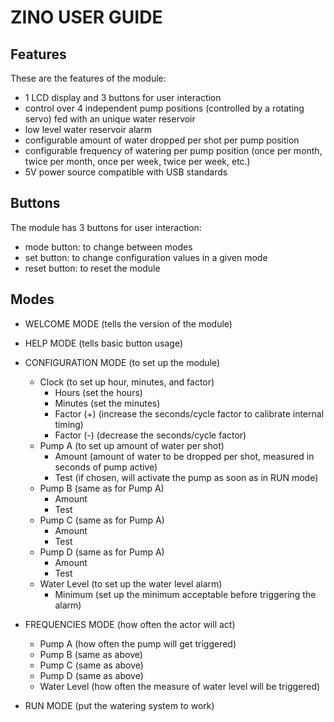 # ZINO USER GUIDE

## Features

These are the features of the module:

- 1 LCD display and 3 buttons for user interaction
- control over 4 independent pump positions (controlled by a rotating servo) fed with an unique water reservoir
- low level water reservoir alarm
- configurable amount of water dropped per shot per pump position
- configurable frequency of watering per pump position (once per month, twice per month, once per week, twice per week, etc.)
- 5V power source compatible with USB standards

## Buttons

The module has 3 buttons for user interaction: 

- mode button: to change between modes
- set button: to change configuration values in a given mode
- reset button: to reset the module

## Modes

- WELCOME MODE (tells the version of the module)

- HELP MODE (tells basic button usage)

- CONFIGURATION MODE (to set up the module)
  - Clock (to set up hour, minutes, and factor)
    - Hours (set the hours)
    - Minutes (set the minutes)
    - Factor (+) (increase the seconds/cycle factor to calibrate internal timing)
    - Factor (-) (decrease the seconds/cycle factor)
  - Pump A (to set up amount of water per shot)
    - Amount (amount of water to be dropped per shot, measured in seconds of pump active)
    - Test (if chosen, will activate the pump as soon as in RUN mode)
  - Pump B (same as for Pump A)
    - Amount
    - Test
  - Pump C (same as for Pump A)
    - Amount
    - Test
  - Pump D (same as for Pump A)
    - Amount
    - Test
  - Water Level (to set up the water level alarm)
    - Minimum (set up the minimum acceptable before triggering the alarm)
    
- FREQUENCIES MODE (how often the actor will act)
  - Pump A (how often the pump will get triggered)
  - Pump B (same as above)
  - Pump C (same as above)
  - Pump D (same as above)
  - Water Level (how often the measure of water level will be triggered)
  
- RUN MODE (put the watering system to work)

